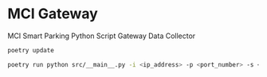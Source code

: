 # MCI Gateway

MCI Smart Parking Python Script Gateway Data Collector

```sh
poetry update
```

```sh
poetry run python src/__main__.py -i <ip_address> -p <port_number> -s <sensors|rfid|barrier>
```
